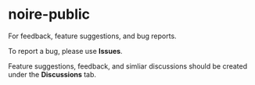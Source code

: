 # noire-public
For feedback, feature suggestions, and bug reports.

To report a bug, please use **Issues**.

Feature suggestions, feedback, and simliar discussions should be created under the **Discussions** tab.
